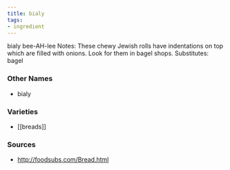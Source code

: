 ```yaml
---
title: bialy
tags:
- ingredient
---
```

bialy bee-AH-lee Notes: These chewy Jewish rolls have indentations on top which are filled with onions. Look for them in bagel shops. Substitutes: bagel

### Other Names

* bialy

### Varieties

* [[breads]]

### Sources
* http://foodsubs.com/Bread.html
